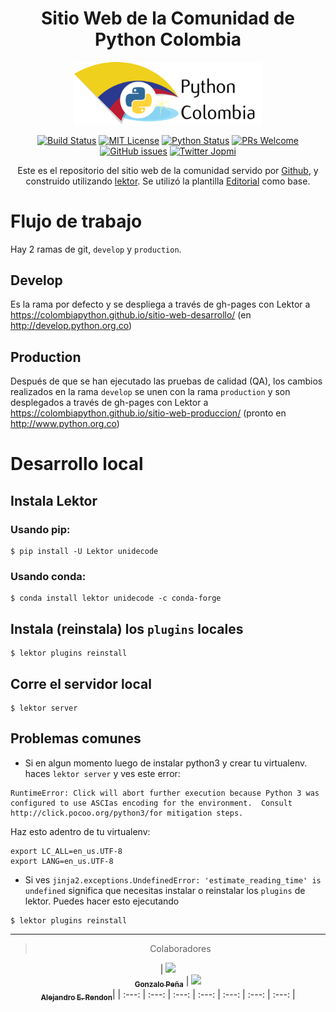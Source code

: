 <div align="center">

# Sitio Web de la Comunidad de Python Colombia

<a href="https://github.com/ColombiaPython">
  <img width="300" src="assets/static/images/about-us.jpg">
</a>

[![Build Status][build-badge]][build]
[![MIT License][license-badge]][LICENSE]
[![Python Status](https://img.shields.io/badge/Python-%3E%3D3.5-blue.svg?longCache=true&style=flat-square)](https://www.python.org/)
[![PRs Welcome][prs-badge]][prs] 
[![GitHub issues](https://img.shields.io/github/issues/ColombiaPython/sitio-web.svg?style=flat-square)](https://github.com/ColombiaPython/sitio-web/issues)
[![Twitter Jopmi](https://img.shields.io/twitter/url/http/shields.io.svg?style=social)](https://twitter.com/ColombiaPython)

Este es el repositorio del sitio web de la comunidad servido por
[Github](https://colombiapython.github.io/sitio-web-desarrollo/), y
construido utilizando [lektor](https://www.getlektor.com). Se utilizó la plantilla [Editorial](https://html5up.net/editorial) como base.

</div>

# Flujo de trabajo

Hay 2 ramas de git, `develop` y `production`.

## Develop

Es la rama por defecto y se despliega a través de gh-pages con Lektor a
https://colombiapython.github.io/sitio-web-desarrollo/
(en http://develop.python.org.co)

## Production

Después de que se han ejecutado las pruebas de calidad (QA), los cambios
realizados en la rama `develop` se unen con la rama `production` y son
desplegados a través de gh-pages con Lektor a 
https://colombiapython.github.io/sitio-web-produccion/
(pronto en http://www.python.org.co)

# Desarrollo local

## Instala Lektor

### Usando pip:
```
$ pip install -U Lektor unidecode
```

### Usando conda:

```
$ conda install lektor unidecode -c conda-forge
```

## Instala (reinstala) los `plugins` locales

```
$ lektor plugins reinstall
```

## Corre el servidor local

```
$ lektor server
```

## Problemas comunes

* Si en algun momento luego de instalar python3 y crear tu virtualenv. haces `lektor server` y ves este error:

```
RuntimeError: Click will abort further execution because Python 3 was configured to use ASCIas encoding for the environment.  Consult http://click.pocoo.org/python3/for mitigation steps.
```
Haz esto adentro de tu virtualenv:
```
export LC_ALL=en_us.UTF-8
export LANG=en_us.UTF-8
```

* Si ves `jinja2.exceptions.UndefinedError: 'estimate_reading_time' is undefined` significa que necesitas instalar o reinstalar los `plugins` de lektor. Puedes hacer esto ejecutando

```
$ lektor plugins reinstall
```
___
<div align="center">

> Colaboradores

| [<img src="https://avatars3.githubusercontent.com/u/3627835?s=400&v=4" width="100px;"/><br /><sub><b>Gonzalo Peña</b></sub>](https://github.com/goanpeca) | [<img src="https://avatars3.githubusercontent.com/u/14989202?s=400&v=4" width="100px;"/><br /><sub><b>Alejandro E. Rendon</b></sub>](https://github.com/aerendon)|
| :---: | :---: | :---: | :---: | :---: | :---: | :---: |

</div>

[build-badge]: https://img.shields.io/travis/ColombiaPython/sitio-web.svg?style=flat-square
[build]: https://travis-ci.org/ColombiaPython/sitio-web
[license-badge]: https://img.shields.io/npm/l/all-contributors.svg?style=flat-square
[license]: https://github.com/kentcdodds/all-contributors/blob/master/LICENSE
[prs-badge]: https://img.shields.io/badge/Issues-welcome-brightgreen.svg?style=flat-square
[prs]: https://github.com/ColombiaPython/sitio-web/issues/new
[github-watch-badge]: https://img.shields.io/github/watchers/kentcdodds/all-contributors.svg?style=social
[github-watch]: https://github.com/kentcdodds/all-contributors/watchers